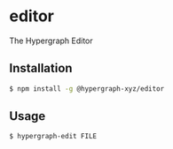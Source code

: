 # editor

The Hypergraph Editor

## Installation

```bash
$ npm install -g @hypergraph-xyz/editor
```

## Usage

```bash
$ hypergraph-edit FILE
```